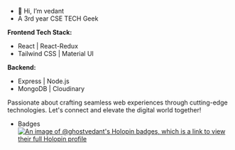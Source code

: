 - 👋 Hi, I’m vedant
-  A 3rd year CSE TECH Geek
  
  **Frontend Tech Stack:**
- React | React-Redux
- Tailwind CSS | Material UI

**Backend:**
- Express | Node.js
- MongoDB | Cloudinary

Passionate about crafting seamless web experiences through cutting-edge technologies. Let's connect and elevate the digital world together! 


<!---
ghOst-vedant/ghOst-vedant is a ✨ special ✨ repository because its `README.md` (this file) appears on your GitHub profile.
You can click the Preview link to take a look at your changes.
--->

-  Badges
[![An image of @ghostvedant's Holopin badges, which is a link to view their full Holopin profile](https://holopin.me/ghostvedant)](https://holopin.io/@ghostvedant)
